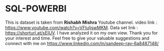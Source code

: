 # SQL-POWERBI
This is dataset is taken from **Rishabh Mishra** Youtube channel.
video link : https://www.youtube.com/watch?v=VFIuIjswMKM. 
Data set link :  https://shorturl.at/sEIUV. 
I have analyzed  it on my own view. Thank you for your interest and time. Feel free to give your valuable suggestions and connect with me on https://www.linkedin.com/in/sandeep-ray-6a8487148/
